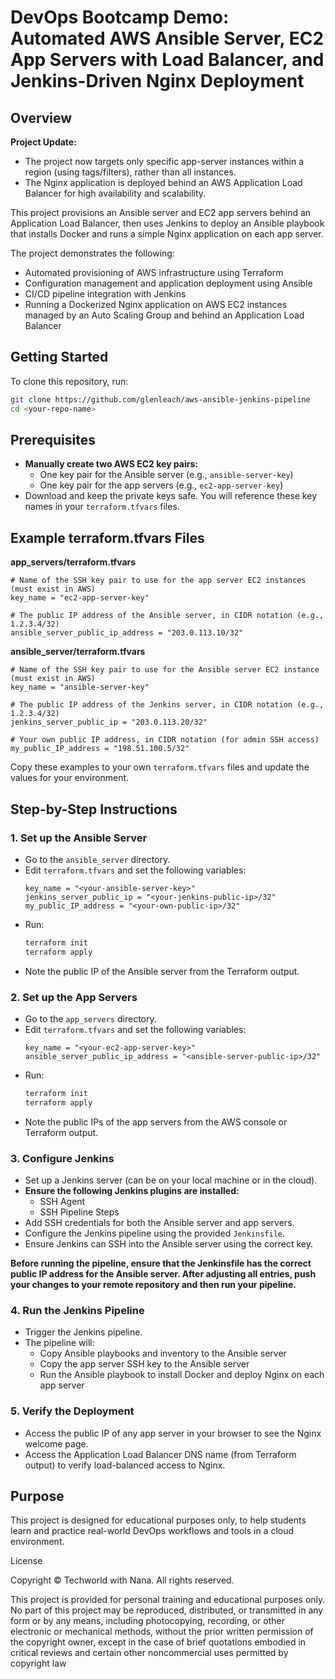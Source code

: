 # DevOps Bootcamp Demo: Automated AWS Ansible Server, EC2 App Servers with Load Balancer, and Jenkins-Driven Nginx Deployment

## Overview
**Project Update:**
- The project now targets only specific app-server instances within a region (using tags/filters), rather than all instances.
- The Nginx application is deployed behind an AWS Application Load Balancer for high availability and scalability.

This project provisions an Ansible server and EC2 app servers behind an Application Load Balancer, then uses Jenkins to deploy an Ansible playbook that installs Docker and runs a simple Nginx application on each app server.

The project demonstrates the following:
- Automated provisioning of AWS infrastructure using Terraform
- Configuration management and application deployment using Ansible
- CI/CD pipeline integration with Jenkins
- Running a Dockerized Nginx application on AWS EC2 instances managed by an Auto Scaling Group and behind an Application Load Balancer

## Getting Started

To clone this repository, run:

```sh
git clone https://github.com/glenleach/aws-ansible-jenkins-pipeline
cd <your-repo-name>
```

## Prerequisites

- **Manually create two AWS EC2 key pairs:**
  - One key pair for the Ansible server (e.g., `ansible-server-key`)
  - One key pair for the app servers (e.g., `ec2-app-server-key`)
- Download and keep the private keys safe. You will reference these key names in your `terraform.tfvars` files.

## Example terraform.tfvars Files

**app_servers/terraform.tfvars**
```hcl
# Name of the SSH key pair to use for the app server EC2 instances (must exist in AWS)
key_name = "ec2-app-server-key"

# The public IP address of the Ansible server, in CIDR notation (e.g., 1.2.3.4/32)
ansible_server_public_ip_address = "203.0.113.10/32"
```

**ansible_server/terraform.tfvars**
```hcl
# Name of the SSH key pair to use for the Ansible server EC2 instance (must exist in AWS)
key_name = "ansible-server-key"

# The public IP address of the Jenkins server, in CIDR notation (e.g., 1.2.3.4/32)
jenkins_server_public_ip = "203.0.113.20/32"

# Your own public IP address, in CIDR notation (for admin SSH access)
my_public_IP_address = "198.51.100.5/32"
```

Copy these examples to your own `terraform.tfvars` files and update the values for your environment.

## Step-by-Step Instructions

### 1. Set up the Ansible Server
- Go to the `ansible_server` directory.
- Edit `terraform.tfvars` and set the following variables:
  ```hcl
  key_name = "<your-ansible-server-key>"
  jenkins_server_public_ip = "<your-jenkins-public-ip>/32"
  my_public_IP_address = "<your-own-public-ip>/32"
  ```
- Run:
  ```sh
  terraform init
  terraform apply
  ```
- Note the public IP of the Ansible server from the Terraform output.

### 2. Set up the App Servers
- Go to the `app_servers` directory.
- Edit `terraform.tfvars` and set the following variables:
  ```hcl
  key_name = "<your-ec2-app-server-key>"
  ansible_server_public_ip_address = "<ansible-server-public-ip>/32"
  ```
- Run:
  ```sh
  terraform init
  terraform apply
  ```
- Note the public IPs of the app servers from the AWS console or Terraform output.

### 3. Configure Jenkins
- Set up a Jenkins server (can be on your local machine or in the cloud).
- **Ensure the following Jenkins plugins are installed:**
  - SSH Agent
  - SSH Pipeline Steps
- Add SSH credentials for both the Ansible server and app servers.
- Configure the Jenkins pipeline using the provided `Jenkinsfile`.
- Ensure Jenkins can SSH into the Ansible server using the correct key.

**Before running the pipeline, ensure that the Jenkinsfile has the correct public IP address for the Ansible server. After adjusting all entries, push your changes to your remote repository and then run your pipeline.**

### 4. Run the Jenkins Pipeline
- Trigger the Jenkins pipeline.
- The pipeline will:
  - Copy Ansible playbooks and inventory to the Ansible server
  - Copy the app server SSH key to the Ansible server
  - Run the Ansible playbook to install Docker and deploy Nginx on each app server

### 5. Verify the Deployment
- Access the public IP of any app server in your browser to see the Nginx welcome page.
- Access the Application Load Balancer DNS name (from Terraform output) to verify load-balanced access to Nginx.

## Purpose
This project is designed for educational purposes only, to help students learn and practice real-world DevOps workflows and tools in a cloud environment.

License

Copyright © Techworld with Nana. All rights reserved.

This project is provided for personal training and educational purposes only. No part of this project may be reproduced, distributed, or transmitted in any form or by any means, including photocopying, recording, or other electronic or mechanical methods, without the prior written permission of the copyright owner, except in the case of brief quotations embodied in critical reviews and certain other noncommercial uses permitted by copyright law

